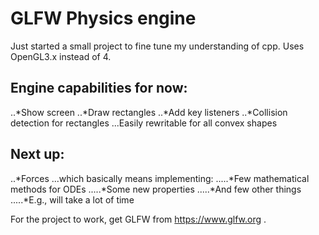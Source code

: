 # GLFW Physics engine

Just started a small project to fine tune my understanding of cpp. 
Uses OpenGL3.x instead of 4.

## Engine capabilities for now:
  ..*Show screen
  ..*Draw rectangles
  ..*Add key listeners
  ..*Collision detection for rectangles
  ...Easily rewritable for all convex shapes
  
## Next up:
  ..*Forces
  ...which basically means implementing:
  .....*Few mathematical methods for ODEs
  .....*Some new properties
  .....*And few other things
  .....*E.g., will take a lot of time


For the project to work, get GLFW from https://www.glfw.org .
